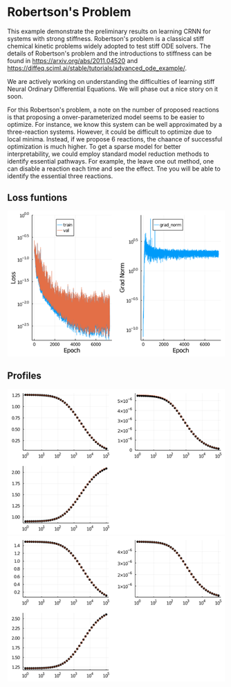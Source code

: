 # Robertson's Problem

This example demonstrate the preliminary results on learning CRNN for systems with strong stiffness. Robertson's problem is a classical stiff chemical kinetic problems widely adopted to test stiff ODE solvers. The details of Robertson's problem and the introductions to stiffness can be found in https://arxiv.org/abs/2011.04520 and https://diffeq.sciml.ai/stable/tutorials/advanced_ode_example/.

We are actively working on understanding the difficulties of learning stiff Neural Ordinary Differential Equations. We will phase out a nice story on it soon.

For this Robertson's problem, a note on the number of proposed reactions is that proposing a onver-parameterized model seems to be easier to optimize. For instance, we know this system can be well approximated by a three-reaction systems. However, it could be difficult to optimize due to local minima. Instead, if we propose 6 reactions, the chaance of successful optimization is much higher. To get a sparse model for better interpretability, we could employ standard model reduction methods to identify essential pathways. For example, the leave one out method, one can disable a reaction each time and see the effect. Tne you will be able to identify the essential three reactions.

## Loss funtions
![loss](./figs/loss_grad.png)

## Profiles
![exp](./figs/i_exp_1.png)
![exp](./figs/i_exp_25.png)
